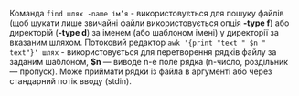 Команда `find шлях -name ім’я` - використовується для пошуку файлів (щоб шукати лише звичайні файли використовується опція **-type f**) або директорій (**-type d**) за іменем (або шаблоном імені) у директорії за вказаним шляхом.
Потоковий редактор `awk '{print "text " $n " text"}' шлях` - використовується для перетворення рядків файлу за заданим шаблоном, **$n** — виводе  n-е поле рядка (n-число, роздільник — пропуск). Може приймати рядки із файла в аргументі або через стандарний потік вводу (stdin).
